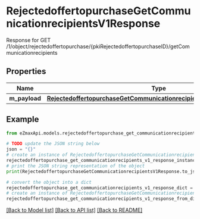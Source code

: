 # RejectedoffertopurchaseGetCommunicationrecipientsV1Response

Response for GET /1/object/rejectedoffertopurchase/{pkiRejectedoffertopurchaseID}/getCommunicationrecipients

## Properties

Name | Type | Description | Notes
------------ | ------------- | ------------- | -------------
**m_payload** | [**RejectedoffertopurchaseGetCommunicationrecipientsV1ResponseMPayload**](RejectedoffertopurchaseGetCommunicationrecipientsV1ResponseMPayload.md) |  | 

## Example

```python
from eZmaxApi.models.rejectedoffertopurchase_get_communicationrecipients_v1_response import RejectedoffertopurchaseGetCommunicationrecipientsV1Response

# TODO update the JSON string below
json = "{}"
# create an instance of RejectedoffertopurchaseGetCommunicationrecipientsV1Response from a JSON string
rejectedoffertopurchase_get_communicationrecipients_v1_response_instance = RejectedoffertopurchaseGetCommunicationrecipientsV1Response.from_json(json)
# print the JSON string representation of the object
print(RejectedoffertopurchaseGetCommunicationrecipientsV1Response.to_json())

# convert the object into a dict
rejectedoffertopurchase_get_communicationrecipients_v1_response_dict = rejectedoffertopurchase_get_communicationrecipients_v1_response_instance.to_dict()
# create an instance of RejectedoffertopurchaseGetCommunicationrecipientsV1Response from a dict
rejectedoffertopurchase_get_communicationrecipients_v1_response_from_dict = RejectedoffertopurchaseGetCommunicationrecipientsV1Response.from_dict(rejectedoffertopurchase_get_communicationrecipients_v1_response_dict)
```
[[Back to Model list]](../README.md#documentation-for-models) [[Back to API list]](../README.md#documentation-for-api-endpoints) [[Back to README]](../README.md)


